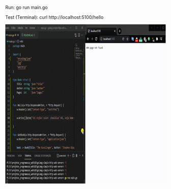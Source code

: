 Run: go run main.go

Test (Terminal): curl http://localhost:5100/hello



<img src=" gif.gif" alt="Gif funcionamento" height="500"></img>

